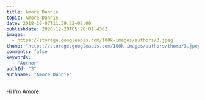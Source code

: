 ```yaml
---
title: Amore Dannie
topic: Amore Dannie
date: 2018-10-07T11:39:22+02:00
publishdate: 2020-12-20T05:20:01.436Z
images:
  - https://storage.googleapis.com/100k-images/authors/3.jpeg
thumb: "https://storage.googleapis.com/100k-images/authors/thumb/3.jpeg"
comments: false
keywords:
  - "Author"
authId: "3"
authName: "Amore Dannie"
---
```


Hi I'm Amore.
